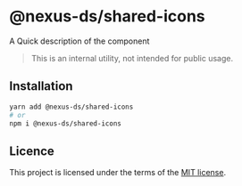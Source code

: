 # @nexus-ds/shared-icons

A Quick description of the component

> This is an internal utility, not intended for public usage.

## Installation

```sh
yarn add @nexus-ds/shared-icons
# or
npm i @nexus-ds/shared-icons
```



## Licence

This project is licensed under the terms of the
[MIT license](https://github.com/NexusDesignSystem/nexus-ds/blob/main/LICENSE).

